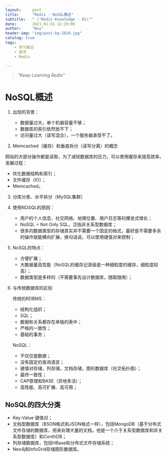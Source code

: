 ```yaml
---
layout:     post
title:      "Redis - NoSQL概述"
subtitle:   " \"Redis Knowledge - 01\""
date:       2021.01.01 12:29:00
author:     "Wuy"
header-img: "img/post-bg-2020.jpg"
catalog: true
tags:
    - 学习笔记
    - 读书
    - Redis

---
```


> *"Keep Learning Redis"*

# NoSQL概述

1. 出现的背景：
    - 数据量过大，单个机器容量不够；
    - 数据库的索引依然放不下；
    - 访问量过大（读写混合），一个服务器承受不了。

2. Memcached（缓存）和垂直拆分（读写分离）的概念

网站的大部分操作都是读取，为了减轻数据库的压力，可以使用缓存来提高效率。
发展过程：
- 优化数据结构和索引；
- 文件缓存（IO）；
- Memcached。

3. 分库分表、水平拆分（MySQL集群）

4. 使用NOSQL的原因：
   
    - 用户的个人信息、社交网络、地理位置、用户日志等的爆发式增长；
    - NoSQL = Not Only SQL，泛指非关系型数据库；
    - 很多的数据类型的存储其实并不需要一个固定的格式，最好是不需要多余的操作就能横向扩展，换句话说，可以使用键值对来控制；

5. NoSQL的特点：
    - 方便扩展；
    - 大数据量高性能（NoSQL的缓存记录级是一种细粒度的缓存，细粒度较高）；
    - 数据类型是多样的（不需要事先设计数据库，随取随用）；

6. 与传统数据库的区别

    传统的RDBMS：
    - 结构化组织；
    - SQL；
    - 数据和关系都存在单独的表中；
    - 严格的一致性；
    - 基础的事务；

    NoSQL：
    - 不仅仅是数据；
    - 没有固定的查询语言；
    - 键值对存储，列存储，文档存储，图形数据库（社交拓扑图）；
    - 最终一致性；
    - CAP原理和BASE（异地多活）；
    - 高性能、高可扩展、高可用；

## NoSQL的四大分类

 - Key-Value 键值对；
 - 文档型数据库（BSON格式和JSON格式一样），包括MongoDB（基于分布式文件存储的数据库，用来处理大量的文档，他是一个介于关系型数据库和非关系型数据库）和ConthDB；
 - 列存储数据库，包括HBase和分布式文件存储系统；
 - Neo4j和InfoGrid存储图形数据库。